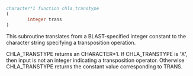 ```fortran
character*1 function chla_transtype
(
        integer trans
)
```

This subroutine translates from a BLAST-specified integer constant to
the character string specifying a transposition operation.

CHLA_TRANSTYPE returns an CHARACTER*1.  If CHLA_TRANSTYPE is 'X',
then input is not an integer indicating a transposition operator.
Otherwise CHLA_TRANSTYPE returns the constant value corresponding to
TRANS.
